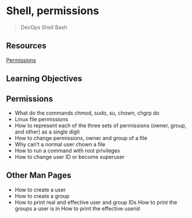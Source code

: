# Shell, permissions

> DevOps
> Shell
> Bash

## Resources
[Permissions](https://intranet.alxswe.com/rltoken/aQmRB6ms-SDHUhqY0Rsa3g)

## Learning Objectives

## Permissions
* What do the commands chmod, sudo, su, chown, chgrp do
* Linux file permissions
* How to represent each of the three sets of permissions (owner, group, and other) as a single digit
* How to change permissions, owner and group of a file
* Why can’t a normal user chown a file
* How to run a command with root privileges
* How to change user ID or become superuser
## Other Man Pages
* How to create a user
* How to create a group
* How to print real and effective user and group IDs
How to print the groups a user is in
How to print the effective userid
